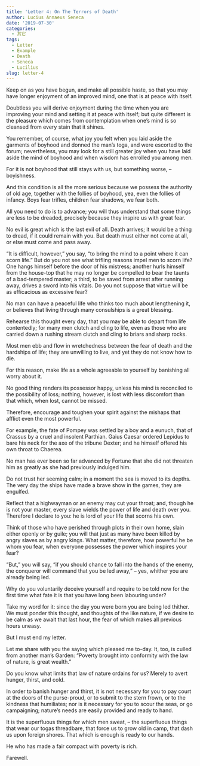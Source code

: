 ```yaml
---
title: 'Letter 4: On The Terrors of Death'
author: Lucius Annaeus Seneca
date: '2019-07-30'
categories:
  - 其它
tags:
  - Letter
  - Example
  - Death
  - Seneca
  - Lucilius
slug: letter-4
---
```


Keep on as you have begun, and make all possible haste, so that you may have longer enjoyment of an improved mind, one that is at peace with itself.

Doubtless you will derive enjoyment during the time when you are improving your mind and setting it at peace with itself; but quite different is the pleasure which comes from contemplation when one’s mind is so cleansed from every stain that it shines.

You remember, of course, what joy you felt when you laid aside the garments of boyhood and donned the man’s toga, and were escorted to the forum; nevertheless, you may look for a still greater joy when you have laid aside the mind of boyhood and when wisdom has enrolled you among men.

For it is not boyhood that still stays with us, but something worse, – boyishness.

And this condition is all the more serious because we possess the authority of old age, together with the follies of boyhood, yea, even the follies of infancy. Boys fear trifles, children fear shadows, we fear both.

All you need to do is to advance; you will thus understand that some things are less to be dreaded, precisely because they inspire us with great fear.

No evil is great which is the last evil of all. Death arrives; it would be a thing to dread, if it could remain with you. But death must either not come at all, or else must come and pass away.

“It is difficult, however,” you say, “to bring the mind to a point where it can scorn life.” But do you not see what trifling reasons impel men to scorn life? One hangs himself before the door of his mistress; another hurls himself from the house-top that he may no longer be compelled to bear the taunts of a bad-tempered master; a third, to be saved from arrest after running away, drives a sword into his vitals. Do you not suppose that virtue will be as efficacious as excessive fear?

No man can have a peaceful life who thinks too much about lengthening it, or believes that living through many consulships is a great blessing.

Rehearse this thought every day, that you may be able to depart from life contentedly; for many men clutch and cling to life, even as those who are carried down a rushing stream clutch and cling to briars and sharp rocks.

Most men ebb and flow in wretchedness between the fear of death and the hardships of life; they are unwilling to live, and yet they do not know how to die.

For this reason, make life as a whole agreeable to yourself by banishing all worry about it.

No good thing renders its possessor happy, unless his mind is reconciled to the possibility of loss; nothing, however, is lost with less discomfort than that which, when lost, cannot be missed.

Therefore, encourage and toughen your spirit against the mishaps that afflict even the most powerful.

For example, the fate of Pompey was settled by a boy and a eunuch, that of Crassus by a cruel and insolent Parthian. Gaius Caesar ordered Lepidus to bare his neck for the axe of the tribune Dexter; and he himself offered his own throat to Chaerea.

No man has ever been so far advanced by Fortune that she did not threaten him as greatly as she had previously indulged him.

Do not trust her seeming calm; in a moment the sea is moved to its depths. The very day the ships have made a brave show in the games, they are engulfed.

Reflect that a highwayman or an enemy may cut your throat; and, though he is not your master, every slave wields the power of life and death over you. Therefore I declare to you: he is lord of your life that scorns his own.

Think of those who have perished through plots in their own home, slain either openly or by guile; you will that just as many have been killed by angry slaves as by angry kings. What matter, therefore, how powerful he be whom you fear, when everyone possesses the power which inspires your fear?

“But,” you will say, “if you should chance to fall into the hands of the enemy, the conqueror will command that you be led away,” – yes, whither you are already being led.

Why do you voluntarily deceive yourself and require to be told now for the first time what fate it is that you have long been labouring under?

Take my word for it: since the day you were born you are being led thither. We must ponder this thought, and thoughts of the like nature, if we desire to be calm as we await that last hour, the fear of which makes all previous hours uneasy.

But I must end my letter.

Let me share with you the saying which pleased me to-day. It, too, is culled from another man’s Garden: “Poverty brought into conformity with the law of nature, is great wealth.”

Do you know what limits that law of nature ordains for us? Merely to avert hunger, thirst, and cold.

In order to banish hunger and thirst, it is not necessary for you to pay court at the doors of the purse-proud, or to submit to the stern frown, or to the kindness that humiliates; nor is it necessary for you to scour the seas, or go campaigning; nature’s needs are easily provided and ready to hand.

It is the superfluous things for which men sweat, – the superfluous things that wear our togas threadbare, that force us to grow old in camp, that dash us upon foreign shores. That which is enough is ready to our hands.

He who has made a fair compact with poverty is rich.

Farewell.

